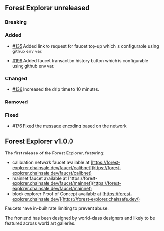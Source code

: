 <!--

## A short guide to adding a changelog entry

- pick a section to which your change belongs in _Forest Explorer unreleased_,
- the entry should follow the format:

  `[#ISSUE_NO](link to the issue): <short description>`, for example:

  [#1234](https://github.com/chainsafe/forest-explorer/pull/1234): Add support for pineconenet

- if the change does not have an issue, use the PR number instead - the PR must
  have a detailed description of the change and its motivation. Consider
  creating a separate issue if the change is complex enough to warrant it,
- the changelog is not a place for the full description of the change, it should
  be a short summary of the change,
- if the change does not directly affect the user, it should not be included in
  the changelog - for example, refactoring of the codebase,
- review the entry to make sure it is correct and understandable and that it
  does not contain any typos,
- the entries should not contradict each other - if you add a new entry, ensure
  it is consistent with the existing entries.

-->

## Forest Explorer unreleased

### Breaking

### Added

- [#135](https://github.com/ChainSafe/forest-explorer/pull/135) Added link to
  request for faucet top-up which is configurable using github env var.

- [#199](https://github.com/ChainSafe/forest-explorer/pull/199) Added faucet
  transaction history button which is configurable using github env var.

### Changed

- [#136](https://github.com/ChainSafe/forest-explorer/pull/136) Increased the
  drip time to 10 minutes.

### Removed

### Fixed

- [#176](https://github.com/ChainSafe/forest-explorer/pull/176) Fixed the
  message encoding based on the network

## Forest Explorer v1.0.0

The first release of the Forest Explorer, featuring:

- calibration network faucet available at
  [https://forest-explorer.chainsafe.dev/faucet/calibnet](https://forest-explorer.chainsafe.dev/faucet/calibnet)
- mainnet faucet available at
  [https://forest-explorer.chainsafe.dev/faucet/mainnet](https://forest-explorer.chainsafe.dev/faucet/mainnet)
- block explorer Proof of Concept available at
  [https://forest-explorer.chainsafe.dev/](https://forest-explorer.chainsafe.dev/)

Faucets have in-built rate limiting to prevent abuse.

The frontend has been designed by world-class designers and likely to be
featured across world art galleries.
